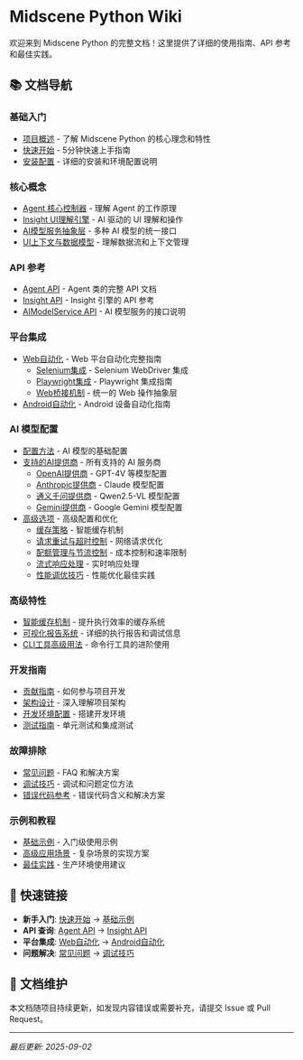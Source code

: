 # Midscene Python Wiki

欢迎来到 Midscene Python 的完整文档！这里提供了详细的使用指南、API 参考和最佳实践。

## 📚 文档导航

### 基础入门
- [项目概述](项目概述.md) - 了解 Midscene Python 的核心理念和特性
- [快速开始](快速开始.md) - 5分钟快速上手指南
- [安装配置](安装配置.md) - 详细的安装和环境配置说明

### 核心概念
- [Agent 核心控制器](核心概念/Agent核心控制器.md) - 理解 Agent 的工作原理
- [Insight UI理解引擎](核心概念/Insight-UI理解引擎.md) - AI 驱动的 UI 理解和操作
- [AI模型服务抽象层](核心概念/AI模型服务抽象层.md) - 多种 AI 模型的统一接口
- [UI上下文与数据模型](核心概念/UI上下文与数据模型.md) - 理解数据流和上下文管理

### API 参考
- [Agent API](API参考/Agent-API.md) - Agent 类的完整 API 文档
- [Insight API](API参考/Insight-API.md) - Insight 引擎的 API 参考
- [AIModelService API](API参考/AIModelService-API.md) - AI 模型服务的接口说明

### 平台集成
- [Web自动化](平台集成/Web自动化/README.md) - Web 平台自动化完整指南
  - [Selenium集成](平台集成/Web自动化/Selenium集成.md) - Selenium WebDriver 集成
  - [Playwright集成](平台集成/Web自动化/Playwright集成.md) - Playwright 集成指南
  - [Web桥接机制](平台集成/Web自动化/Web桥接机制.md) - 统一的 Web 操作抽象层
- [Android自动化](平台集成/Android自动化.md) - Android 设备自动化指南

### AI 模型配置
- [配置方法](AI模型配置/配置方法.md) - AI 模型的基础配置
- [支持的AI提供商](AI模型配置/支持的AI提供商/README.md) - 所有支持的 AI 服务商
  - [OpenAI提供商](AI模型配置/支持的AI提供商/OpenAI提供商.md) - GPT-4V 等模型配置
  - [Anthropic提供商](AI模型配置/支持的AI提供商/Anthropic提供商.md) - Claude 模型配置
  - [通义千问提供商](AI模型配置/支持的AI提供商/通义千问提供商.md) - Qwen2.5-VL 模型配置
  - [Gemini提供商](AI模型配置/支持的AI提供商/Gemini提供商.md) - Google Gemini 模型配置
- [高级选项](AI模型配置/高级选项/README.md) - 高级配置和优化
  - [缓存策略](AI模型配置/高级选项/缓存策略.md) - 智能缓存机制
  - [请求重试与超时控制](AI模型配置/高级选项/请求重试与超时控制.md) - 网络请求优化
  - [配额管理与节流控制](AI模型配置/高级选项/配额管理与节流控制.md) - 成本控制和速率限制
  - [流式响应处理](AI模型配置/高级选项/流式响应处理.md) - 实时响应处理
  - [性能调优技巧](AI模型配置/高级选项/性能调优技巧.md) - 性能优化最佳实践

### 高级特性
- [智能缓存机制](高级特性/智能缓存机制.md) - 提升执行效率的缓存系统
- [可视化报告系统](高级特性/可视化报告系统.md) - 详细的执行报告和调试信息
- [CLI工具高级用法](高级特性/CLI工具高级用法.md) - 命令行工具的进阶使用

### 开发指南
- [贡献指南](开发指南/贡献指南.md) - 如何参与项目开发
- [架构设计](开发指南/架构设计.md) - 深入理解项目架构
- [开发环境配置](开发指南/开发环境配置.md) - 搭建开发环境
- [测试指南](开发指南/测试指南.md) - 单元测试和集成测试

### 故障排除
- [常见问题](故障排除/常见问题.md) - FAQ 和解决方案
- [调试技巧](故障排除/调试技巧.md) - 调试和问题定位方法
- [错误代码参考](故障排除/错误代码参考.md) - 错误代码含义和解决方案

### 示例和教程
- [基础示例](示例和教程/基础示例.md) - 入门级使用示例
- [高级应用场景](示例和教程/高级应用场景.md) - 复杂场景的实现方案
- [最佳实践](示例和教程/最佳实践.md) - 生产环境使用建议

## 🚀 快速链接

- **新手入门**: [快速开始](快速开始.md) → [基础示例](示例和教程/基础示例.md)
- **API 查询**: [Agent API](API参考/Agent-API.md) → [Insight API](API参考/Insight-API.md)
- **平台集成**: [Web自动化](平台集成/Web自动化/README.md) → [Android自动化](平台集成/Android自动化.md)
- **问题解决**: [常见问题](故障排除/常见问题.md) → [调试技巧](故障排除/调试技巧.md)

## 📖 文档维护

本文档随项目持续更新，如发现内容错误或需要补充，请提交 Issue 或 Pull Request。

---

*最后更新: 2025-09-02*